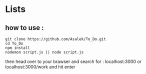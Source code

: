 # Lists

## how to use :

```
git clone https://github.com/Asalek/To_Do.git
cd To_Do
npm install
nodemon script.js || node script.js
```
then head over to your brawser and search for : localhost:3000 or localhost:3000/work
and hit enter
